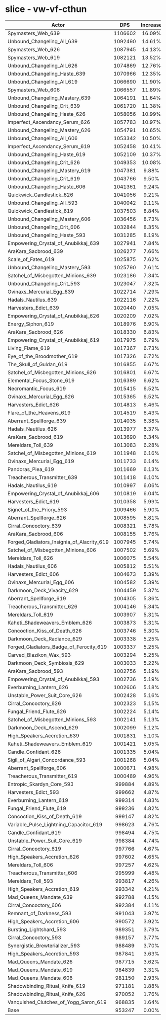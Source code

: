 # slice - vw-vf-cthun
| Actor | DPS | Increase |
|---|:---:|:---:|
|Spymasters_Web_639|1106602|16.09%|
|Unbound_Changeling_All_639|1092490|14.61%|
|Spymasters_Web_626|1087945|14.13%|
|Spymasters_Web_619|1082121|13.52%|
|Unbound_Changeling_All_626|1074869|12.76%|
|Unbound_Changeling_Haste_639|1070966|12.35%|
|Unbound_Changeling_All_619|1066690|11.90%|
|Spymasters_Web_606|1066557|11.89%|
|Unbound_Changeling_Mastery_639|1064191|11.64%|
|Unbound_Changeling_Crit_639|1061720|11.38%|
|Unbound_Changeling_Haste_626|1058056|10.99%|
|Imperfect_Ascendancy_Serum_626|1057783|10.97%|
|Unbound_Changeling_Mastery_626|1054791|10.65%|
|Unbound_Changeling_All_606|1053342|10.50%|
|Imperfect_Ascendancy_Serum_619|1052458|10.41%|
|Unbound_Changeling_Haste_619|1052109|10.37%|
|Unbound_Changeling_Crit_626|1049353|10.08%|
|Unbound_Changeling_Mastery_619|1047381|9.88%|
|Unbound_Changeling_Crit_619|1043766|9.50%|
|Unbound_Changeling_Haste_606|1041361|9.24%|
|Quickwick_Candlestick_626|1041056|9.21%|
|Unbound_Changeling_All_593|1040042|9.11%|
|Quickwick_Candlestick_619|1037503|8.84%|
|Unbound_Changeling_Mastery_606|1036456|8.73%|
|Unbound_Changeling_Crit_606|1032844|8.35%|
|Unbound_Changeling_Haste_593|1031285|8.19%|
|Empowering_Crystal_of_Anubikkaj_639|1027941|7.84%|
|AraKara_Sacbrood_639|1026277|7.66%|
|Scale_of_Fates_619|1025875|7.62%|
|Unbound_Changeling_Mastery_593|1025790|7.61%|
|Satchel_of_Misbegotten_Minions_639|1023186|7.34%|
|Unbound_Changeling_Crit_593|1023047|7.32%|
|Ovinaxs_Mercurial_Egg_639|1022714|7.29%|
|Hadals_Nautilus_639|1022116|7.22%|
|Harvesters_Edict_639|1020440|7.05%|
|Empowering_Crystal_of_Anubikkaj_626|1020209|7.02%|
|Energy_Siphon_619|1018976|6.90%|
|AraKara_Sacbrood_626|1018330|6.83%|
|Empowering_Crystal_of_Anubikkaj_619|1017975|6.79%|
|Living_Flame_619|1017367|6.73%|
|Eye_of_the_Broodmother_619|1017326|6.72%|
|The_Skull_of_Guldan_619|1016855|6.67%|
|Satchel_of_Misbegotten_Minions_626|1016801|6.67%|
|Elemental_Focus_Stone_619|1016389|6.62%|
|Necromantic_Focus_619|1015415|6.52%|
|Ovinaxs_Mercurial_Egg_626|1015365|6.52%|
|Harvesters_Edict_626|1014813|6.46%|
|Flare_of_the_Heavens_619|1014519|6.43%|
|Aberrant_Spellforge_639|1014035|6.38%|
|Hadals_Nautilus_626|1013977|6.37%|
|AraKara_Sacbrood_619|1013690|6.34%|
|Mereldars_Toll_639|1013083|6.28%|
|Satchel_of_Misbegotten_Minions_619|1011948|6.16%|
|Ovinaxs_Mercurial_Egg_619|1011733|6.14%|
|Pandoras_Plea_619|1011669|6.13%|
|Treacherous_Transmitter_639|1011418|6.10%|
|Hadals_Nautilus_619|1010997|6.06%|
|Empowering_Crystal_of_Anubikkaj_606|1010819|6.04%|
|Harvesters_Edict_619|1010358|5.99%|
|Signet_of_the_Priory_593|1009466|5.90%|
|Aberrant_Spellforge_626|1008595|5.81%|
|Cirral_Concoctory_639|1008321|5.78%|
|AraKara_Sacbrood_606|1008155|5.76%|
|Forged_Gladiators_Insignia_of_Alacrity_619|1007945|5.74%|
|Satchel_of_Misbegotten_Minions_606|1007502|5.69%|
|Mereldars_Toll_626|1006075|5.54%|
|Hadals_Nautilus_606|1005812|5.51%|
|Harvesters_Edict_606|1004673|5.39%|
|Ovinaxs_Mercurial_Egg_606|1004582|5.39%|
|Darkmoon_Deck_Vivacity_629|1004459|5.37%|
|Aberrant_Spellforge_619|1004305|5.36%|
|Treacherous_Transmitter_626|1004146|5.34%|
|Mereldars_Toll_619|1003907|5.31%|
|Kaheti_Shadeweavers_Emblem_626|1003873|5.31%|
|Concoction_Kiss_of_Death_626|1003746|5.30%|
|Darkmoon_Deck_Radiance_629|1003338|5.25%|
|Forged_Gladiators_Badge_of_Ferocity_619|1003337|5.25%|
|Carved_Blazikon_Wax_593|1003294|5.25%|
|Darkmoon_Deck_Symbiosis_629|1003033|5.22%|
|AraKara_Sacbrood_593|1002756|5.19%|
|Empowering_Crystal_of_Anubikkaj_593|1002736|5.19%|
|Everburning_Lantern_626|1002606|5.18%|
|Unstable_Power_Suit_Core_626|1002428|5.16%|
|Cirral_Concoctory_626|1002323|5.15%|
|Fungal_Friend_Flute_626|1002224|5.14%|
|Satchel_of_Misbegotten_Minions_593|1002141|5.13%|
|Darkmoon_Deck_Ascend_629|1002099|5.12%|
|High_Speakers_Accretion_639|1001831|5.10%|
|Kaheti_Shadeweavers_Emblem_619|1001421|5.05%|
|Candle_Confidant_626|1001335|5.04%|
|Sigil_of_Algari_Concordance_593|1001268|5.04%|
|Aberrant_Spellforge_606|1000671|4.98%|
|Treacherous_Transmitter_619|1000489|4.96%|
|Entropic_Skardyn_Core_593|999884|4.89%|
|Harvesters_Edict_593|999662|4.87%|
|Everburning_Lantern_619|999314|4.83%|
|Fungal_Friend_Flute_619|999236|4.82%|
|Concoction_Kiss_of_Death_619|999147|4.82%|
|Variable_Pulse_Lightning_Capacitor_619|998623|4.76%|
|Candle_Confidant_619|998494|4.75%|
|Unstable_Power_Suit_Core_619|998384|4.74%|
|Cirral_Concoctory_619|997766|4.67%|
|High_Speakers_Accretion_626|997602|4.65%|
|Mereldars_Toll_606|997257|4.62%|
|Treacherous_Transmitter_606|995999|4.48%|
|Mereldars_Toll_593|993817|4.26%|
|High_Speakers_Accretion_619|993342|4.21%|
|Mad_Queens_Mandate_639|992788|4.15%|
|Cirral_Concoctory_606|992384|4.11%|
|Remnant_of_Darkness_593|991043|3.97%|
|High_Speakers_Accretion_606|990572|3.92%|
|Bursting_Lightshard_593|989351|3.79%|
|Cirral_Concoctory_593|989157|3.77%|
|Synergistic_Brewterializer_593|988489|3.70%|
|High_Speakers_Accretion_593|987841|3.63%|
|Mad_Queens_Mandate_626|987715|3.62%|
|Mad_Queens_Mandate_619|984839|3.31%|
|Mad_Queens_Mandate_606|981150|2.93%|
|Shadowbinding_Ritual_Knife_619|971181|1.88%|
|Shadowbinding_Ritual_Knife_626|970052|1.76%|
|Vanquished_Clutches_of_Yogg_Saron_619|968835|1.64%|
|Base|953247|0.00%|
